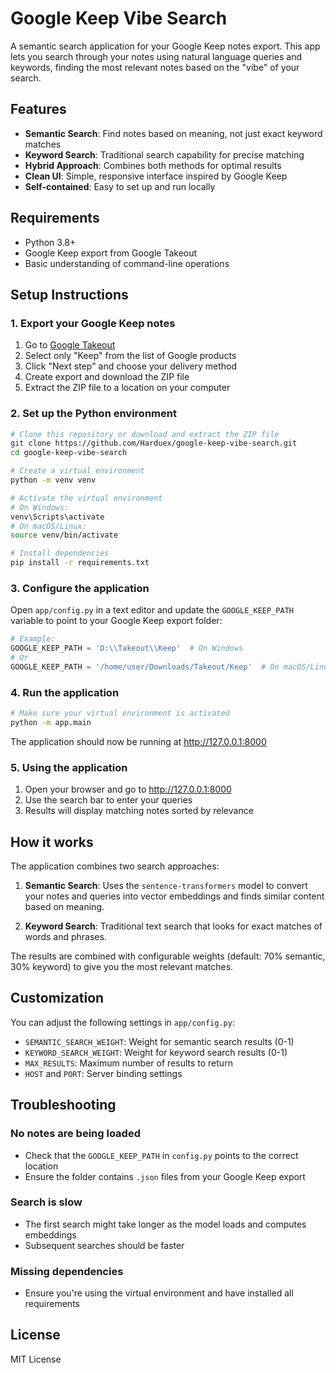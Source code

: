 # Google Keep Vibe Search

A semantic search application for your Google Keep notes export. This app lets you search through your notes using natural language queries and keywords, finding the most relevant notes based on the "vibe" of your search.

## Features

- **Semantic Search**: Find notes based on meaning, not just exact keyword matches
- **Keyword Search**: Traditional search capability for precise matching
- **Hybrid Approach**: Combines both methods for optimal results
- **Clean UI**: Simple, responsive interface inspired by Google Keep
- **Self-contained**: Easy to set up and run locally

## Requirements

- Python 3.8+
- Google Keep export from Google Takeout
- Basic understanding of command-line operations

## Setup Instructions

### 1. Export your Google Keep notes

1. Go to [Google Takeout](https://takeout.google.com/)
2. Select only "Keep" from the list of Google products
3. Click "Next step" and choose your delivery method
4. Create export and download the ZIP file
5. Extract the ZIP file to a location on your computer

### 2. Set up the Python environment

```bash
# Clone this repository or download and extract the ZIP file
git clone https://github.com/Harduex/google-keep-vibe-search.git
cd google-keep-vibe-search

# Create a virtual environment
python -m venv venv

# Activate the virtual environment
# On Windows:
venv\Scripts\activate
# On macOS/Linux:
source venv/bin/activate

# Install dependencies
pip install -r requirements.txt
```

### 3. Configure the application

Open `app/config.py` in a text editor and update the `GOOGLE_KEEP_PATH` variable to point to your Google Keep export folder:

```python
# Example:
GOOGLE_KEEP_PATH = 'D:\\Takeout\\Keep'  # On Windows
# Or
GOOGLE_KEEP_PATH = '/home/user/Downloads/Takeout/Keep'  # On macOS/Linux
```

### 4. Run the application

```bash
# Make sure your virtual environment is activated
python -m app.main
```

The application should now be running at http://127.0.0.1:8000

### 5. Using the application

1. Open your browser and go to http://127.0.0.1:8000
2. Use the search bar to enter your queries
3. Results will display matching notes sorted by relevance

## How it works

The application combines two search approaches:

1. **Semantic Search**: Uses the `sentence-transformers` model to convert your notes and queries into vector embeddings and finds similar content based on meaning.

2. **Keyword Search**: Traditional text search that looks for exact matches of words and phrases.

The results are combined with configurable weights (default: 70% semantic, 30% keyword) to give you the most relevant matches.

## Customization

You can adjust the following settings in `app/config.py`:

- `SEMANTIC_SEARCH_WEIGHT`: Weight for semantic search results (0-1)
- `KEYWORD_SEARCH_WEIGHT`: Weight for keyword search results (0-1)
- `MAX_RESULTS`: Maximum number of results to return
- `HOST` and `PORT`: Server binding settings

## Troubleshooting

### No notes are being loaded

- Check that the `GOOGLE_KEEP_PATH` in `config.py` points to the correct location
- Ensure the folder contains `.json` files from your Google Keep export

### Search is slow

- The first search might take longer as the model loads and computes embeddings
- Subsequent searches should be faster

### Missing dependencies

- Ensure you're using the virtual environment and have installed all requirements

## License

MIT License